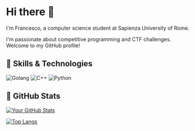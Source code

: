 # Hi there 👋

I'm Francesco, a computer science student at Sapienza University of Rome. 


I'm passionate about competitive programming and CTF challenges.
Welcome to my GitHub profile! 

## 🚀 Skills & Technologies
![Golang](https://img.shields.io/badge/-Golang-00ADD8?logo=go&logoColor=white)
![C++](https://img.shields.io/badge/-C++-00599C?logo=c%2B%2B&logoColor=white)
![Python](https://img.shields.io/badge/-Python-3776AB?logo=python&logoColor=white)


## 🌟 GitHub Stats
[![Your GitHub Stats](https://github-readme-stats.vercel.app/api?username=sepefr&show_icons=true&count_private=true&hide=prs&theme=radical)](https://github.com/sepefr)

[![Top Langs](https://github-readme-stats.vercel.app/api/top-langs/?username=sepefr&layout=compact&theme=radical)](https://github.com/sepefr)


